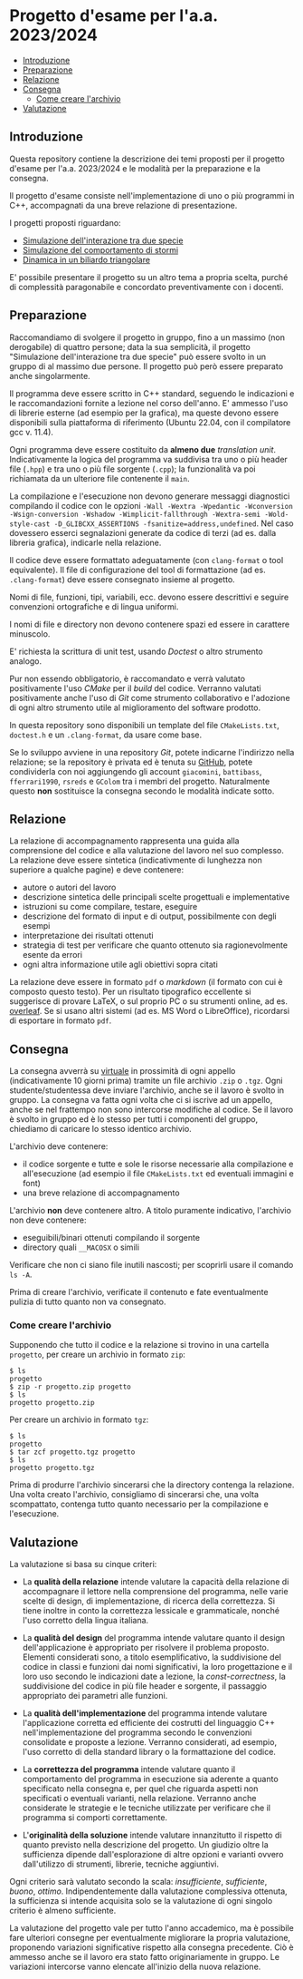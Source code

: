 <!-- omit in toc -->
# Progetto d'esame per l'a.a. 2023/2024

- [Introduzione](#introduzione)
- [Preparazione](#preparazione)
- [Relazione](#relazione)
- [Consegna](#consegna)
  - [Come creare l'archivio](#come-creare-larchivio)
- [Valutazione](#valutazione)

## Introduzione

Questa repository contiene la descrizione dei temi proposti per il progetto
d'esame per l'a.a. 2023/2024 e le modalità per la preparazione e la consegna.

Il progetto d'esame consiste nell'implementazione di uno o più programmi in C++,
accompagnati da una breve relazione di presentazione.

I progetti proposti riguardano:

- [Simulazione dell'interazione tra due specie](volterra.md)
- [Simulazione del comportamento di stormi](boids.md)
- [Dinamica in un biliardo triangolare](biliardo.md)

E' possibile presentare il progetto su un altro tema a propria scelta, purché di
complessità paragonabile e concordato preventivamente con i docenti.

## Preparazione

Raccomandiamo di svolgere il progetto in gruppo, fino a un massimo (non
derogabile) di quattro persone; data la sua semplicità, il progetto "Simulazione
dell'interazione tra due specie" può essere svolto in un gruppo di al massimo
due persone. Il progetto può però essere preparato anche singolarmente.

Il programma deve essere scritto in C++ standard, seguendo le indicazioni e le
raccomandazioni fornite a lezione nel corso dell'anno. E' ammesso l'uso di
librerie esterne (ad esempio per la grafica), ma queste devono essere
disponibili sulla piattaforma di riferimento (Ubuntu 22.04, con il compilatore
gcc v. 11.4).

Ogni programma deve essere costituito da **almeno due** *translation unit*.
Indicativamente la logica del programma va suddivisa tra uno o più header file
(`.hpp`) e tra uno o più file sorgente (`.cpp`); la funzionalità va poi
richiamata da un ulteriore file contenente il `main`.

La compilazione e l'esecuzione non devono generare messaggi diagnostici
compilando il codice con le opzioni `-Wall -Wextra -Wpedantic -Wconversion
-Wsign-conversion -Wshadow -Wimplicit-fallthrough -Wextra-semi -Wold-style-cast
-D_GLIBCXX_ASSERTIONS -fsanitize=address,undefined`. Nel caso dovessero esserci
segnalazioni generate da codice di terzi (ad es. dalla libreria grafica),
indicarle nella relazione.

Il codice deve essere formattato adeguatamente (con `clang-format` o tool
equivalente). Il file di configurazione del tool di formattazione (ad es.
`.clang-format`) deve essere consegnato insieme al progetto.

Nomi di file, funzioni, tipi, variabili, ecc. devono essere descrittivi e
seguire convenzioni ortografiche e di lingua uniformi.

I nomi di file e directory non devono contenere spazi ed essere in carattere
minuscolo.

E' richiesta la scrittura di unit test, usando *Doctest* o altro strumento
analogo.

Pur non essendo obbligatorio, è raccomandato e verrà valutato positivamente
l'uso *CMake* per il *build* del codice. Verranno valutati
positivamente anche l'uso di *Git* come strumento collaborativo e l'adozione di
ogni altro strumento utile al miglioramento del software prodotto.

In questa repository sono disponibili un template del file `CMakeLists.txt`,
`doctest.h` e un `.clang-format`, da usare come base.

Se lo sviluppo avviene in una repository *Git*, potete indicarne l'indirizzo
nella relazione; se la repository è privata ed è tenuta su
[GitHub](https://github.com/), potete condividerla con noi aggiungendo gli
account `giacomini`, `battibass`, `fferrari1990`, `rsreds` e `GColom` tra i
membri del progetto. Naturalmente questo **non** sostituisce la consegna secondo
le modalità indicate sotto.

## Relazione

La relazione di accompagnamento rappresenta una guida alla comprensione del
codice e alla valutazione del lavoro nel suo complesso. La relazione deve essere
sintetica (indicativmente di lunghezza non superiore a qualche pagine) e deve
contenere:

- autore o autori del lavoro
- descrizione sintetica delle principali scelte progettuali e implementative
- istruzioni su come compilare, testare, eseguire
- descrizione del formato di input e di output, possibilmente con degli esempi
- interpretazione dei risultati ottenuti
- strategia di test per verificare che quanto ottenuto sia ragionevolmente
  esente da errori
- ogni altra informazione utile agli obiettivi sopra citati

La relazione deve essere in formato `pdf` o *markdown* (il formato con cui è
composto questo testo). Per un risultato tipografico eccellente si suggerisce di
provare LaTeX, o sul proprio PC o su strumenti online, ad es.
[overleaf](https://overleaf.com). Se si usano altri sistemi (ad es. MS Word o
LibreOffice), ricordarsi di esportare in formato `pdf`.

## Consegna

La consegna avverrà su [virtuale](https://virtuale.unibo.it) in prossimità di
ogni appello (indicativamente 10 giorni prima) tramite un file archivio `.zip` o
`.tgz`. Ogni studente/studentessa deve inviare l'archivio, anche se il lavoro è
svolto in gruppo. La consegna va fatta ogni volta che ci si iscrive ad un
appello, anche se nel frattempo non sono intercorse modifiche al codice. Se il
lavoro è svolto in gruppo ed è lo stesso per tutti i componenti del gruppo,
chiediamo di caricare lo stesso identico archivio.

L'archivio deve contenere:

- il codice sorgente e tutte e sole le risorse necessarie alla compilazione e
  all'esecuzione (ad esempio il file `CMakeLists.txt` ed eventuali immagini e
  font)
- una breve relazione di accompagnamento

L'archivio **non** deve contenere altro. A titolo puramente indicativo,
l'archivio non deve contenere:

- eseguibili/binari ottenuti compilando il sorgente
- directory quali `__MACOSX` o simili

Verificare che non ci siano file inutili nascosti; per scoprirli usare il
comando `ls -A`.

Prima di creare l'archivio, verificate il contenuto e fate eventualmente pulizia
di tutto quanto non va consegnato.

### Come creare l'archivio

Supponendo che tutto il codice e la relazione si trovino in una cartella
`progetto`, per creare un archivio in formato `zip`:

```shell
$ ls
progetto
$ zip -r progetto.zip progetto
$ ls
progetto progetto.zip
```

Per creare un archivio in formato `tgz`:

```shell
$ ls
progetto
$ tar zcf progetto.tgz progetto
$ ls
progetto progetto.tgz
```

Prima di produrre l'archivio sincerarsi che la directory contenga la relazione.
Una volta creato l'archivio, consigliamo di sincerarsi che, una volta
scompattato, contenga tutto quanto necessario per la compilazione e
l'esecuzione.

## Valutazione

La valutazione si basa su cinque criteri:

- La **qualità della relazione** intende valutare la capacità della relazione di
  accompagnare il lettore nella comprensione del programma, nelle varie scelte
  di design, di implementazione, di ricerca della correttezza. Si tiene inoltre
  in conto la correttezza lessicale e grammaticale, nonché l'uso corretto della
  lingua italiana.

- La **qualità del design** del programma intende valutare quanto il design
  dell'applicazione è appropriato per risolvere il problema proposto. Elementi
  considerati sono, a titolo esemplificativo, la suddivisione del codice in
  classi e funzioni dai nomi significativi, la loro progettazione e il loro uso
  secondo le indicazioni date a lezione, la *const-correctness*, la suddivisione
  del codice in più file header e sorgente, il passaggio appropriato dei
  parametri alle funzioni.

- La **qualità dell'implementazione** del programma intende valutare
  l'applicazione corretta ed efficiente dei costrutti del linguaggio C++
  nell'implementazione del programma secondo le convenzioni consolidate e
  proposte a lezione. Verranno considerati, ad esempio, l'uso corretto di della
  standard library o la formattazione del codice.

- La **correttezza del programma** intende valutare quanto il comportamento del
  programma in esecuzione sia aderente a quanto specificato nella consegna e,
  per quel che riguarda aspetti non specificati o eventuali varianti, nella
  relazione. Verranno anche considerate le strategie e le tecniche utilizzate
  per verificare che il programma si comporti correttamente.

- L'**originalità della soluzione** intende valutare innanzitutto il rispetto di
  quanto previsto nella descrizione del progetto. Un giudizio oltre la
  sufficienza dipende dall'esplorazione di altre opzioni e varianti ovvero
  dall'utilizzo di strumenti, librerie, tecniche aggiuntivi.

Ogni criterio sarà valutato secondo la scala: *insufficiente*, *sufficiente*,
*buono*, *ottimo*. Indipendentemente dalla valutazione complessiva ottenuta, la
sufficienza si intende acquisita solo se la valutazione di ogni singolo criterio
è almeno sufficiente.

La valutazione del progetto vale per tutto l'anno accademico, ma è possibile
fare ulteriori consegne per eventualmente migliorare la propria valutazione,
proponendo variazioni significative rispetto alla consegna precedente. Ciò è
ammesso anche se il lavoro era stato fatto originariamente in gruppo. Le
variazioni intercorse vanno elencate all'inizio della nuova relazione.
